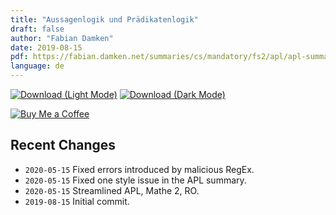 ```yaml
---
title: "Aussagenlogik und Prädikatenlogik"
draft: false
author: "Fabian Damken"
date: 2019-08-15
pdf: https://fabian.damken.net/summaries/cs/mandatory/fs2/apl/apl-summary.pdf
language: de
---
```


[![Download (Light Mode)](/download.png)](apl-summary.pdf)
[![Download (Dark Mode)](/download-dark.png)](apl-summary-dark.pdf)

[![Buy Me a Coffee](/kofi.png)](https://ko-fi.com/fdamken)

## Recent Changes
- `2020-05-15` Fixed errors introduced by malicious RegEx.
- `2020-05-15` Fixed one style issue in the APL summary.
- `2020-05-15` Streamlined APL, Mathe 2, RO.
- `2019-08-15` Initial commit.
